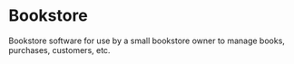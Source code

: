 # Bookstore
Bookstore software for use by a small bookstore owner to manage books, purchases, customers, etc.
